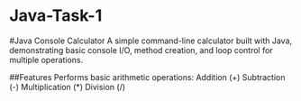 # Java-Task-1

#Java Console Calculator
  A simple command-line calculator built with Java, demonstrating basic console I/O, method creation, and loop control for multiple operations.

##Features
  Performs basic arithmetic operations:
    Addition (+)
    Subtraction (-)
    Multiplication (*)
    Division (/)
